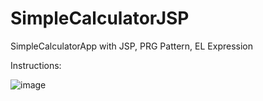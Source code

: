 # SimpleCalculatorJSP
SimpleCalculatorApp with JSP, PRG Pattern, EL Expression

Instructions:

![image](https://user-images.githubusercontent.com/18373774/118094572-856d5a00-b394-11eb-8766-aae1044a0d28.png)

